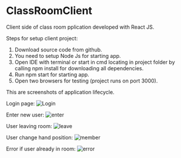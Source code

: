 # ClassRoomClient
Client side of class room pplication developed with React JS.

Steps for setup client project:
1) Download source code from github.
2) You need to setup Node Js for starting app.
4) Open IDE with terminal or start in cmd locating in project folder by calling npm install for downloading all dependencies.
5) Run npm start for starting app.
6) Open two browsers for testing (project runs on port 3000).

This are screenshots of application lifecycle.

Login page:
![Login](https://user-images.githubusercontent.com/37711653/170891014-10ea8dc5-0d6d-45c3-a368-1fc4adfd5dd3.PNG)

Enter new user:
![enter](https://user-images.githubusercontent.com/37711653/170891027-58b8bcd7-b9f7-4600-aeeb-697df165c07d.PNG)

User leaving room:
![leave](https://user-images.githubusercontent.com/37711653/170891037-3683cdd3-1557-426d-95ed-c5f28f5d78d1.PNG)

User change hand position:
![member](https://user-images.githubusercontent.com/37711653/170891049-2b4c5b91-fdc4-4cf0-b916-98d8a200f052.PNG)

Error if user already in room:
![error](https://user-images.githubusercontent.com/37711653/170891059-831e4f9b-e33a-4974-ae36-e209f884f78f.PNG)




